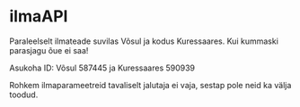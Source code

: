 # ilmaAPI
Paraleelselt ilmateade suvilas Võsul ja kodus Kuressaares. Kui kummaski parasjagu õue ei saa!

Asukoha ID: Võsul 587445 ja Kuressaares 590939

Rohkem ilmaparameetreid tavaliselt jalutaja ei vaja, sestap pole neid ka välja toodud.
